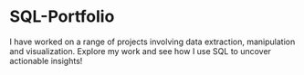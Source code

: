 # SQL-Portfolio

I have worked on a range of projects involving data extraction, manipulation and visualization.
Explore my work and see how I use SQL to uncover actionable insights!

